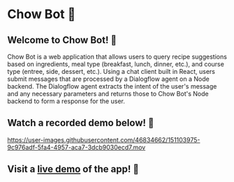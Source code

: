 # Chow Bot 🍳
## Welcome to Chow Bot! 🐾
Chow Bot is a web application that allows users to query recipe suggestions based on ingredients, meal type
(breakfast, lunch, dinner, etc.), and course type (entree, side, dessert, etc.). Using a chat client built
in React, users submit messages that are processed by a Dialogflow agent on a Node backend. The Dialogflow
agent extracts the intent of the user's message and any necessary parameters and returns those to Chow Bot's
Node backend to form a response for the user.
## Watch a recorded demo below! 🎥
https://user-images.githubusercontent.com/46834662/151103975-9c976adf-5fa4-4957-aca7-3dcb9030ecd7.mov
## Visit a [live demo](https://chow-bot.herokuapp.com) of the app! 🔗
